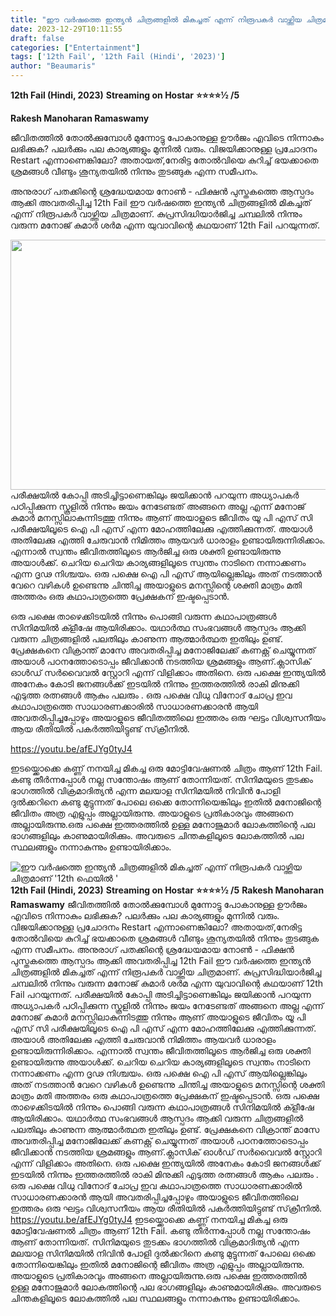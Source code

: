 ```yaml
---
title: "ഈ വർഷത്തെ ഇന്ത്യൻ ചിത്രങ്ങളിൽ മികച്ചത് എന്ന് നിരൂപകർ വാഴ്ത്തിയ ചിത്രമാണ് '12th ഫെയിൽ '"
date: 2023-12-29T10:11:55
draft: false
categories: ["Entertainment"]
tags: ['12th Fail', '12th Fail (Hindi', '2023)']
author: "Beaumaris"
---
```


<strong>12th Fail (Hindi, 2023)</strong>
<strong>Streaming on Hostar</strong>
<strong>⭐⭐⭐⭐½ /5</strong>

<strong>Rakesh Manoharan Ramaswamy</strong>

ജീവിതത്തിൽ തോൽക്കുമ്പോൾ മുന്നോട്ടു പോകാനുള്ള ഊർജം എവിടെ നിന്നാകും ലഭിക്കുക? പലർക്കും പല കാര്യങ്ങളും മുന്നിൽ വരും. വിജയിക്കാനുള്ള പ്രചോദനം Restart എന്നാണെങ്കിലോ? അതായത്,നേരിട്ട തോൽവിയെ കുറിച്ച് ഭയക്കാതെ ശ്രമങ്ങൾ വീണ്ടും ശൂന്യതയിൽ നിന്നും തുടങ്ങുക എന്ന സമീപനം.

അനുരാഗ് പതക്കിന്റെ ശ്രദ്ധേയമായ നോൺ - ഫിക്ഷൻ പുസ്തകത്തെ ആസ്പദം ആക്കി അവതരിപ്പിച്ച 12th Fail ഈ വർഷത്തെ ഇന്ത്യൻ ചിത്രങ്ങളിൽ മികച്ചത് എന്ന് നിരൂപകർ വാഴ്ത്തിയ ചിത്രമാണ്. കുപ്രസിദ്ധിയാർജിച്ച ചമ്പലിൽ നിന്നും വരുന്ന മനോജ്‌ കുമാർ ശർമ എന്ന യുവാവിന്റെ കഥയാണ് 12th Fail പറയുന്നത്.

<img class="alignnone size-full wp-image-435984" src="https://cdn.boolokam.com/articles/2023/12/qd.webp" alt="" width="711" height="400" />പരീക്ഷയിൽ കോപ്പി അടിച്ചിട്ടാണെങ്കിലും ജയിക്കാൻ പറയുന്ന അധ്യാപകർ പഠിപ്പിക്കുന്ന സ്കൂളിൽ നിന്നും ജയം നേടേണ്ടത് അങ്ങനെ അല്ല എന്ന് മനോജ്‌ കുമാർ മനസ്സിലാകുന്നിടത്തു നിന്നും ആണ് അയാളുടെ ജീവിതം യൂ പി എസ് സി പരീക്ഷയിലൂടെ ഐ പി എസ് എന്ന മോഹത്തിലേക്കു എത്തിക്കുന്നത്. അയാൾ അതിലേക്കു എത്തി ചേരുവാൻ നിമിത്തം ആയവർ ധാരാളം ഉണ്ടായിരുന്നിരിക്കാം. എന്നാൽ സ്വന്തം ജീവിതത്തിലൂടെ ആർജിച്ച ഒരു ശക്തി ഉണ്ടായിരുന്നു അയാൾക്ക്‌. ചെറിയ ചെറിയ കാര്യങ്ങളിലൂടെ സ്വന്തം നാടിനെ നന്നാക്കണം എന്ന ദൃഢ നിശ്ചയം. ഒരു പക്ഷെ ഐ പി എസ് ആയില്ലെങ്കിലും അത് നടത്താൻ വേറെ വഴികൾ ഉണ്ടെന്നു ചിന്തിച്ച അയാളുടെ മനസ്സിന്റെ ശക്തി മാത്രം മതി അത്തരം ഒരു കഥാപാത്രത്തെ പ്രേക്ഷകന് ഇഷ്ടപ്പെടാൻ.

ഒരു പക്ഷെ താഴെക്കിടയിൽ നിന്നും പൊങ്ങി വരുന്ന കഥാപാത്രങ്ങൾ സിനിമയിൽ ക്ളീഷേ ആയിരിക്കാം. യഥാർത്ഥ സംഭവങ്ങൾ ആസ്പദം ആക്കി വരുന്ന ചിത്രങ്ങളിൽ പലതിലും കാണുന്ന ആത്മാർത്ഥത ഇതിലും ഉണ്ട്. പ്രേക്ഷകനെ വിക്രാന്ത് മാസേ അവതരിപ്പിച്ച മനോജിലേക്ക് കണക്റ്റ് ചെയ്യുന്നത് അയാൾ പഠനത്തോടൊപ്പം ജീവിക്കാൻ നടത്തിയ ശ്രമങ്ങളും ആണ്.ക്ലാസിക് ഓൾഡ് സർവൈവൽ സ്റ്റോറി എന്ന് വിളിക്കാം അതിനെ. ഒരു പക്ഷെ ഇന്ത്യയിൽ അനേകം കോടി ജനങ്ങൾക്ക്‌ ഇടയിൽ നിന്നും ഇത്തരത്തിൽ രാകി മിനുക്കി എടുത്ത രത്നങ്ങൾ ആകും പലരും . ഒരു പക്ഷെ വിധു വിനോദ് ചോപ്ര ഇവ കഥാപാത്രത്തെ സാധാരണക്കാരിൽ സാധാരണക്കാരൻ ആയി അവതരിപ്പിച്ചപ്പോഴും അയാളുടെ ജീവിതത്തിലെ ഇത്തരം ഒരു ഘട്ടം വിശ്വസനീയം ആയ രീതിയിൽ പകർത്തിയിട്ടുണ്ട് സ്‌ക്രീനിൽ.

https://youtu.be/afEJYg0tyJ4

ഇടയ്ക്കൊക്കെ കണ്ണ് നനയിച്ച മികച്ച ഒരു മോട്ടിവേഷണൽ ചിത്രം ആണ് 12th Fail. കണ്ടു തീർന്നപ്പോൾ നല്ല സന്തോഷം ആണ് തോന്നിയത്. സിനിമയുടെ തുടക്കം ഭാഗത്തിൽ വിക്രമാദിത്യൻ എന്ന മലയാള സിനിമയിൽ നിവിൻ പോളി ദുൽക്കറിനെ കണ്ടു മുട്ടുന്നത് പോലെ ഒക്കെ തോന്നിയെങ്കിലും ഇതിൽ മനോജിന്റെ ജീവിതം അത്ര എളുപ്പം അല്ലായിരുന്നു. അയാളുടെ പ്രതികാരവും അങ്ങനെ അല്ലായിരുന്നു.ഒരു പക്ഷെ ഇത്തരത്തിൽ ഉള്ള മനോജുമാർ ലോകത്തിന്റെ പല ഭാഗങ്ങളിലും കാണുമായിരിക്കും. അവരുടെ ചിന്തകളിലൂടെ ലോകത്തിൽ പല സ്ഥലങ്ങളും നന്നാകുന്നും ഉണ്ടായിരിക്കാം.


![ഈ വർഷത്തെ ഇന്ത്യൻ ചിത്രങ്ങളിൽ മികച്ചത് എന്ന് നിരൂപകർ വാഴ്ത്തിയ ചിത്രമാണ് '12th ഫെയിൽ '](https://cdn.boolokam.com/articles/2023/12/qd.webp)**12th Fail (Hindi, 2023)** **Streaming on Hostar** **⭐⭐⭐⭐½ /5** **Rakesh Manoharan Ramaswamy** ജീവിതത്തിൽ തോൽക്കുമ്പോൾ മുന്നോട്ടു പോകാനുള്ള ഊർജം എവിടെ നിന്നാകും ലഭിക്കുക? പലർക്കും പല കാര്യങ്ങളും മുന്നിൽ വരും. വിജയിക്കാനുള്ള പ്രചോദനം Restart എന്നാണെങ്കിലോ? അതായത്,നേരിട്ട തോൽവിയെ കുറിച്ച് ഭയക്കാതെ ശ്രമങ്ങൾ വീണ്ടും ശൂന്യതയിൽ നിന്നും തുടങ്ങുക എന്ന സമീപനം. അനുരാഗ് പതക്കിന്റെ ശ്രദ്ധേയമായ നോൺ - ഫിക്ഷൻ പുസ്തകത്തെ ആസ്പദം ആക്കി അവതരിപ്പിച്ച 12th Fail ഈ വർഷത്തെ ഇന്ത്യൻ ചിത്രങ്ങളിൽ മികച്ചത് എന്ന് നിരൂപകർ വാഴ്ത്തിയ ചിത്രമാണ്. കുപ്രസിദ്ധിയാർജിച്ച ചമ്പലിൽ നിന്നും വരുന്ന മനോജ്‌ കുമാർ ശർമ എന്ന യുവാവിന്റെ കഥയാണ് 12th Fail പറയുന്നത്. പരീക്ഷയിൽ കോപ്പി അടിച്ചിട്ടാണെങ്കിലും ജയിക്കാൻ പറയുന്ന അധ്യാപകർ പഠിപ്പിക്കുന്ന സ്കൂളിൽ നിന്നും ജയം നേടേണ്ടത് അങ്ങനെ അല്ല എന്ന് മനോജ്‌ കുമാർ മനസ്സിലാകുന്നിടത്തു നിന്നും ആണ് അയാളുടെ ജീവിതം യൂ പി എസ് സി പരീക്ഷയിലൂടെ ഐ പി എസ് എന്ന മോഹത്തിലേക്കു എത്തിക്കുന്നത്. അയാൾ അതിലേക്കു എത്തി ചേരുവാൻ നിമിത്തം ആയവർ ധാരാളം ഉണ്ടായിരുന്നിരിക്കാം. എന്നാൽ സ്വന്തം ജീവിതത്തിലൂടെ ആർജിച്ച ഒരു ശക്തി ഉണ്ടായിരുന്നു അയാൾക്ക്‌. ചെറിയ ചെറിയ കാര്യങ്ങളിലൂടെ സ്വന്തം നാടിനെ നന്നാക്കണം എന്ന ദൃഢ നിശ്ചയം. ഒരു പക്ഷെ ഐ പി എസ് ആയില്ലെങ്കിലും അത് നടത്താൻ വേറെ വഴികൾ ഉണ്ടെന്നു ചിന്തിച്ച അയാളുടെ മനസ്സിന്റെ ശക്തി മാത്രം മതി അത്തരം ഒരു കഥാപാത്രത്തെ പ്രേക്ഷകന് ഇഷ്ടപ്പെടാൻ. ഒരു പക്ഷെ താഴെക്കിടയിൽ നിന്നും പൊങ്ങി വരുന്ന കഥാപാത്രങ്ങൾ സിനിമയിൽ ക്ളീഷേ ആയിരിക്കാം. യഥാർത്ഥ സംഭവങ്ങൾ ആസ്പദം ആക്കി വരുന്ന ചിത്രങ്ങളിൽ പലതിലും കാണുന്ന ആത്മാർത്ഥത ഇതിലും ഉണ്ട്. പ്രേക്ഷകനെ വിക്രാന്ത് മാസേ അവതരിപ്പിച്ച മനോജിലേക്ക് കണക്റ്റ് ചെയ്യുന്നത് അയാൾ പഠനത്തോടൊപ്പം ജീവിക്കാൻ നടത്തിയ ശ്രമങ്ങളും ആണ്.ക്ലാസിക് ഓൾഡ് സർവൈവൽ സ്റ്റോറി എന്ന് വിളിക്കാം അതിനെ. ഒരു പക്ഷെ ഇന്ത്യയിൽ അനേകം കോടി ജനങ്ങൾക്ക്‌ ഇടയിൽ നിന്നും ഇത്തരത്തിൽ രാകി മിനുക്കി എടുത്ത രത്നങ്ങൾ ആകും പലരും . ഒരു പക്ഷെ വിധു വിനോദ് ചോപ്ര ഇവ കഥാപാത്രത്തെ സാധാരണക്കാരിൽ സാധാരണക്കാരൻ ആയി അവതരിപ്പിച്ചപ്പോഴും അയാളുടെ ജീവിതത്തിലെ ഇത്തരം ഒരു ഘട്ടം വിശ്വസനീയം ആയ രീതിയിൽ പകർത്തിയിട്ടുണ്ട് സ്‌ക്രീനിൽ. https://youtu.be/afEJYg0tyJ4 ഇടയ്ക്കൊക്കെ കണ്ണ് നനയിച്ച മികച്ച ഒരു മോട്ടിവേഷണൽ ചിത്രം ആണ് 12th Fail. കണ്ടു തീർന്നപ്പോൾ നല്ല സന്തോഷം ആണ് തോന്നിയത്. സിനിമയുടെ തുടക്കം ഭാഗത്തിൽ വിക്രമാദിത്യൻ എന്ന മലയാള സിനിമയിൽ നിവിൻ പോളി ദുൽക്കറിനെ കണ്ടു മുട്ടുന്നത് പോലെ ഒക്കെ തോന്നിയെങ്കിലും ഇതിൽ മനോജിന്റെ ജീവിതം അത്ര എളുപ്പം അല്ലായിരുന്നു. അയാളുടെ പ്രതികാരവും അങ്ങനെ അല്ലായിരുന്നു.ഒരു പക്ഷെ ഇത്തരത്തിൽ ഉള്ള മനോജുമാർ ലോകത്തിന്റെ പല ഭാഗങ്ങളിലും കാണുമായിരിക്കും. അവരുടെ ചിന്തകളിലൂടെ ലോകത്തിൽ പല സ്ഥലങ്ങളും നന്നാകുന്നും ഉണ്ടായിരിക്കാം.
